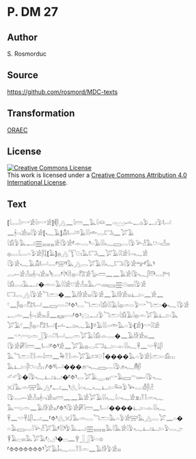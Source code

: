 # P. DM 27

## Author

S. Rosmorduc

## Source

https://github.com/rosmord/MDC-texts

## Transformation

[ORAEC](https://oraec.github.io/)

## License

<a rel="license" href="http://creativecommons.org/licenses/by/4.0/"><img alt="Creative Commons License" style="border-width:0" src="https://i.creativecommons.org/l/by/4.0/88x31.png" /></a><br />This work is licensed under a <a rel="license" href="http://creativecommons.org/licenses/by/4.0/">Creative Commons Attribution 4.0 International License</a>.

## Text

[𓇋𓂋𓇋𓏌𓎡𓀀𓇋𓏌𓎡𓀀]𓌞𓋴𓂻𓈖𓇋𓏠𓈖𓅓𓇋𓆛𓈖𓏏𓈉𓌡𓂝𓏤𓅱𓂝𓅱𓂡<br>
𓈖𓇩𓏏𓏤𓀀𓏤𓏤𓏤𓇋𓅱𓀀[𓆑𓄿]𓀋𓂡𓎼𓄿𓇋𓇋𓎣𓂋𓉐𓏤𓈖𓅯𓄿<br>
𓇋𓀁𓅱𓅓𓂝𓈗𓈘𓈇𓀀𓇋𓅱𓀀⸢𓁹𓂋⸣𓏏𓄿𓇋𓇋𓆑𓈙𓂋𓇋𓅱𓅪𓁐𓅓𓈞𓏏𓏤𓁐𓏤𓏤𓏤<br>
𓐍𓂋𓇋𓂋𓏏𓅱𓀀𓋴𓆼[𓄿]𓐍𓂻𓇰𓇳𓏤𓅓𓉐𓏤𓈖𓅯𓄿𓇋𓇋𓀀𓇋𓏏𓆑𓀀<br>
𓇋𓅱𓀀𓆑𓄿𓀋𓂡𓂋⸢𓈝⸣𓅓𓂻𓂋𓅯𓄿𓇋𓇋𓆑𓉐𓏤𓇋𓅱𓀀𓅠⸢𓅓⸣<br>
𓂋𓍿𓀀𓁐𓏤𓏤𓏤𓇩𓏏𓏤𓀀𓏤𓏤𓏤𓌸𓂋⸢𓇋⸣𓇋𓌂𓐍𓏏𓀗𓀀𓅭𓏠𓈖𓈖𓄿𓀀𓇋𓅱𓆑𓋴𓇥𓂋𓁀<br>
𓇋𓀁𓂋𓏤𓅓𓂝�𓏛𓏏𓄿𓇋𓇋𓀀𓈞𓀀𓁐𓏤𓏤𓏤𓅓𓇹𓏤𓏤𓏤𓏤𓈙𓈗𓇳𓏤𓏤𓏤𓏤𓏤𓇋𓅱𓀀<br>
𓉐𓂋𓂻𓇋𓅱𓀀𓆓𓂧�𓈖𓄿𓀙𓀀𓏤𓏤𓏤𓇋𓅱𓀀𓈖𓄿𓀙𓀀𓏤𓏤𓏤𓂞𓏏𓈖𓀀𓈖<br>
𓍢𓈖𓋴𓐍𓏏𓀗𓂡𓈖𓈙𓏏𓏏𓍔⸢⯑⸣𓂋𓆓𓂧𓇋𓀁𓇋𓇋𓄿𓇋𓐍𓏛𓏏𓅱𓎡𓆓𓂧�𓆑𓇋𓅱𓀀<br>
𓉻𓏛𓈖𓇩𓏏𓏤𓀀𓏤𓏤𓏤𓏎𓈖𓈐𓇯⸢⯑⸣𓈍𓂝𓅱𓆓𓂧𓇋𓀁𓄿𓇋𓐍𓏛𓅯𓄿𓂞𓏏𓅓<br>
𓅯𓄿𓍢𓈖𓋴𓐍𓏏𓀗𓂡[𓌡𓂝𓏤𓆑𓄿]𓎼𓄿𓇋𓇋𓏏𓎣𓅓𓏏𓅱{𓀀}𓎡𓇋𓇋𓀀<br>
𓈖𓎡𓂺𓏛𓃀𓅱𓏏𓍔𓂡𓉻𓏛𓅯𓄿𓇋𓀁𓁹𓂋�𓈖𓄿𓀙𓀀𓏤𓏤𓏤𓈖<br>
𓇋𓅱𓀀𓏞𓇋𓏠𓈖𓂡⸢⯑⸣𓀀𓈖𓅯𓄿𓐍𓂋𓉐𓂞𓏏𓁹𓇋𓇋𓆑𓋹𓈖𓎟𓋹𓍑𓋴<br>
𓅓𓆓𓂧𓎝𓎛𓏛𓇋𓏠𓈖𓅆𓎝𓎛𓏛𓅯𓄿𓍹𓍺𓇳𓋾����𓅓𓏏𓅱𓀀𓌃𓂧𓏏𓀁𓏥<br>
𓅓𓂞𓏏𓋴𓈞𓏏𓁐𓏥⸢⯑⸣𓂡���𓂉𓄹𓆑𓈙𓂋𓇋𓅱𓂉𓆑𓄟𓋴<br>
𓄔𓄔𓅱�𓇋𓅱𓆑𓂞𓂞�⸢⯑⸣𓂋𓅯𓄿𓇾𓈇𓏤𓎡𓄿𓈙𓍼𓏤𓆱𓇋𓅱𓆑<br>
𓏴𓄙𓅓𓏛𓈝𓅓𓂻⸢𓂝𓈖⸣𓂽𓇋𓏏𓆑𓆑𓂞𓏏𓃛𓅱𓅨𓂋𓁑𓋴𓁐<br>
𓇋𓅱𓂋𓍿𓀀𓁐𓏤𓏤𓏤𓇩𓏏𓏤𓀀𓏤𓏤𓏤𓏠𓈖𓈖𓄿𓀀𓅯𓄿𓇋𓇋𓆑𓇋𓏏𓆑𓀀𓁷𓏤𓎝𓎛𓏛𓆑<br>
𓅓𓂸𓏛𓈖𓄿𓀙𓀀𓏤𓏤𓏤⸢⯑⸣𓇋𓅱𓀀𓏞𓇋𓏠𓈖𓂡����𓂞𓏏𓁹𓇋𓇋𓆑<br>
𓋹𓈖𓎟𓋹𓍑𓋴𓂝𓈖⸢⯑⸣𓂽𓏴𓄙𓅓𓏛𓂋𓆓𓂧𓅓𓏏𓅱𓀀𓈝𓅓𓂻𓂋𓅯𓈖𓏏�<br>
𓏏𓄿𓈙𓂋𓇋𓅪𓁐𓅯𓄿⸢𓇋𓇋⸣𓅱𓅓𓂝𓈗𓈘𓈇𓅓𓇋𓅓𓀀𓇋𓅱𓆑𓂞𓂞𓏏𓅱𓂋𓈎·<br>
𓇉𓄿𓊌𓏤𓏤𓏤𓅓𓅯𓄿⸢𓈋⸣�𓊌𓈖𓋁𓃀𓃀𓅱𓏏𓊖<br>
⸢⯑⯑⯑⯑⯑⯑⯑⸣𓅯𓄿𓄤𓆑𓂋𓎝𓎛𓏛𓈖𓄿𓀙𓅱𓀀𓏤𓏤𓏤<br>
